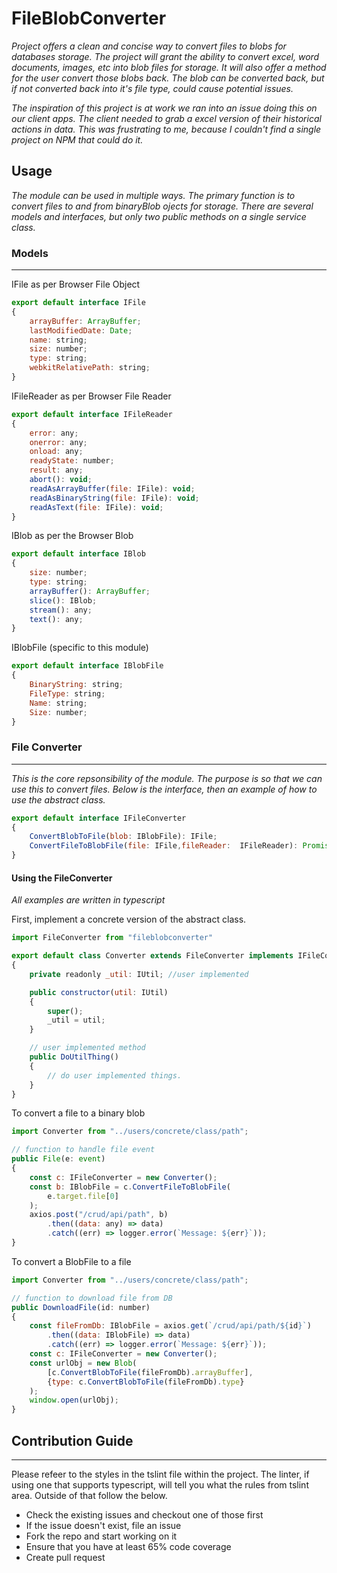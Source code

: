 # FileBlobConverter

*Project offers a clean and concise way to convert files to blobs for databases storage. The project will grant the ability to convert excel, word documents, images, etc into blob files for storage. It will also offer a method for the user convert those blobs back. The blob can be converted back, but if not converted back into it's file type, could cause potential issues.*

*The inspiration of this project is at work we ran into an issue doing this on our client apps. The client needed to grab a excel version of their historical actions in data. This was frustrating to me, because I couldn't find a single project on NPM that could do it.*


## Usage

*The module can be used in multiple ways. The primary function is to convert files to and from binaryBlob ojects for storage. There are several models and interfaces, but only two public methods on a single service class.*

### Models
***
IFile as per Browser File Object
```javascript
export default interface IFile
{
    arrayBuffer: ArrayBuffer;
    lastModifiedDate: Date;
    name: string;
    size: number;
    type: string;
    webkitRelativePath: string;
}
```

IFileReader as per Browser File Reader
```javascript
export default interface IFileReader
{
    error: any;
    onerror: any;
    onload: any;
    readyState: number;
    result: any;
    abort(): void;
    readAsArrayBuffer(file: IFile): void;
    readAsBinaryString(file: IFile): void;
    readAsText(file: IFile): void;
}
```

IBlob as per the Browser Blob
```javascript
export default interface IBlob
{
    size: number;
    type: string;
    arrayBuffer(): ArrayBuffer;
    slice(): IBlob;
    stream(): any;
    text(): any;
}
```

IBlobFile (specific to this module)
```javascript
export default interface IBlobFile
{
    BinaryString: string;
    FileType: string;
    Name: string;
    Size: number;
}
```

### File Converter
***

*This is the core repsonsibility of the module. The purpose is so that we can use this to convert files. Below is the interface, then an example of how to use the abstract class.*

```javascript
export default interface IFileConverter
{
    ConvertBlobToFile(blob: IBlobFile): IFile;
    ConvertFileToBlobFile(file: IFile,fileReader:  IFileReader): Promise<IBlobFile>;
}
```

#### Using the FileConverter

*All examples are written in typescript*

First, implement a concrete version of the abstract class.

```javascript
import FileConverter from "fileblobconverter"

export default class Converter extends FileConverter implements IFileConverter
{
    private readonly _util: IUtil; //user implemented

    public constructor(util: IUtil)
    {
        super();
        _util = util;
    }

    // user implemented method
    public DoUtilThing()
    {
        // do user implemented things.
    }
}
```

To convert a file to a binary blob
```javascript
import Converter from "../users/concrete/class/path";

// function to handle file event
public File(e: event)
{
    const c: IFileConverter = new Converter();
    const b: IBlobFile = c.ConvertFileToBlobFile(
        e.target.file[0]
    );
    axios.post("/crud/api/path", b)
        .then((data: any) => data)
        .catch((err) => logger.error(`Message: ${err}`));
}
```

To convert a BlobFile to a file
```javascript
import Converter from "../users/concrete/class/path";

// function to download file from DB
public DownloadFile(id: number)
{
    const fileFromDb: IBlobFile = axios.get(`/crud/api/path/${id}`)
        .then((data: IBlobFile) => data)
        .catch((err) => logger.error(`Message: ${err}`));
    const c: IFileConverter = new Converter();
    const urlObj = new Blob(
        [c.ConvertBlobToFile(fileFromDb).arrayBuffer], 
        {type: c.ConvertBlobToFile(fileFromDb).type}
    );
    window.open(urlObj);
}
```

## Contribution Guide
***
Please refeer to the styles in the tslint file within the project. The linter, if using one that supports typescript, will tell you what the rules from tslint area. Outside of that follow the below.

* Check the existing issues and checkout one of those first
* If the issue doesn't exist, file an issue
* Fork the repo and start working on it
* Ensure that you have at least 65% code coverage
* Create pull request